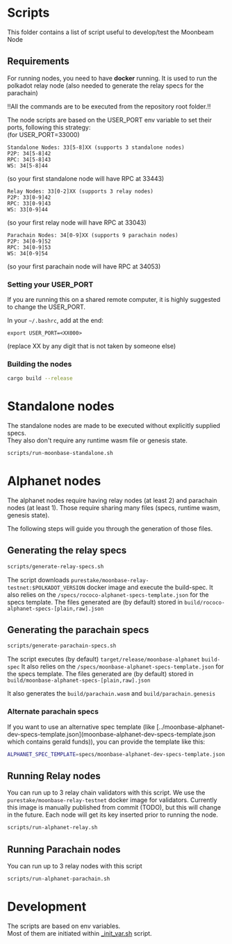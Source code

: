 # Scripts

This folder contains a list of script useful to develop/test the Moonbeam Node

## Requirements

For running nodes, you need to have **docker** running.
It is used to run the polkadot relay node (also needed to generate the relay specs for the parachain)

!!All the commands are to be executed from the repository root folder.!!

The node scripts are based on the USER_PORT env variable to set their
ports, following this strategy:  
(for USER_PORT=33000)

```
Standalone Nodes: 33[5-8]XX (supports 3 standalone nodes)
P2P: 34[5-8]42
RPC: 34[5-8]43
WS: 34[5-8]44
```

(so your first standalone node will have RPC at 33443)

```
Relay Nodes: 33[0-2]XX (supports 3 relay nodes)
P2P: 33[0-9]42
RPC: 33[0-9]43
WS: 33[0-9]44
```

(so your first relay node will have RPC at 33043)

```
Parachain Nodes: 34[0-9]XX (supports 9 parachain nodes)
P2P: 34[0-9]52
RPC: 34[0-9]53
WS: 34[0-9]54
```

(so your first parachain node will have RPC at 34053)

### Setting your USER_PORT

If you are running this on a shared remote computer, it is highly suggested to change the USER_PORT.

In your `~/.bashrc`, add at the end:

```
export USER_PORT=<XX000>
```

(replace XX by any digit that is not taken by someone else)

### Building the nodes

```bash
cargo build --release
```

# Standalone nodes

The standalone nodes are made to be executed without explicitly supplied specs.  
They also don't require any runtime wasm file or genesis state.

```bash
scripts/run-moonbase-standalone.sh
```

# Alphanet nodes

The alphanet nodes require having relay nodes (at least 2) and parachain nodes (at least 1).
Those require sharing many files (specs, runtime wasm, genesis state).

The following steps will guide you through the generation of those files.

## Generating the relay specs

```bash
scripts/generate-relay-specs.sh
```

The script downloads `purestake/moonbase-relay-testnet:$POLKADOT_VERSION` docker image and execute the build-spec.
It also relies on the `/specs/rococo-alphanet-specs-template.json` for the specs template.
The files generated are (by default) stored in `build/rococo-alphanet-specs-[plain,raw].json`

## Generating the parachain specs

```bash
scripts/generate-parachain-specs.sh
```

The script executes (by default) `target/release/moonbase-alphanet` `build-spec`
It also relies on the `/specs/moonbase-alphanet-specs-template.json` for the specs template.
The files generated are (by default) stored in `build/moonbase-alphanet-specs-[plain,raw].json`

It also generates the `build/parachain.wasm` and `build/parachain.genesis`

### Alternate parachain specs

If you want to use an alternative spec template (like [../moonbase-alphanet-dev-specs-template.json](moonbase-alphanet-dev-specs-template.json which contains gerald funds)),
you can provide the template like this:

```bash
ALPHANET_SPEC_TEMPLATE=specs/moonbase-alphanet-dev-specs-template.json scripts/generate-parachain-specs.sh
```

## Running Relay nodes

You can run up to 3 relay chain validators with this script. We use the `purestake/moonbase-relay-testnet` docker image for validators. Currently this image is manually published from commit (TODO), but this will change in the future.
Each node will get its key inserted prior to running the node.

```bash
scripts/run-alphanet-relay.sh
```

## Running Parachain nodes

You can run up to 3 relay nodes with this script

```bash
scripts/run-alphanet-parachain.sh
```

# Development

The scripts are based on env variables.  
Most of them are initiated within [\_init_var.sh](_init_var.sh) script.
